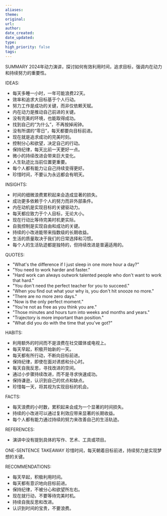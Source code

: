 ```yaml
---
aliases: 
theme: 
original: 
url: 
author: 
date_created: 
date_updated: 
type: 
high_priority: false
tags:
---
```

SUMMARY
2024年动力演讲，探讨如何有效利用时间，追求目标，强调内在动力和持续努力的重要性。

IDEAS:
- 每天多睡一小时，一年可能浪费22天。
- 效率和追求大目标基于个人行动。
- 努力工作是成功的关键，而非仅依赖天赋。
- 内在动力是推动自己前进的关键。
- 没有完美的环境，也能取得成功。
- 找到自己的“为什么”，不再按掉闹钟。
- 没有所谓的“零日”，每天都要向目标前进。
- 现在就是追求成功的完美时刻。
- 控制分心和欲望，决定自己的行动。
- 保持纪律，每天比前一天更好一点。
- 微小的持续改进会带来巨大变化。
- 人生轨迹比当前位置更重要。
- 每个人都有能力让自己持续变得更好。
- 珍惜时间，不要认为永远都会有明天。

INSIGHTS:
- 时间的细微浪费累积起来会造成显著的损失。
- 成功更多依赖于个人的努力而非外部条件。
- 内在动机是实现目标的关键驱动力。
- 每天都应致力于个人目标，无论大小。
- 现在行动比等待完美时机更实际。
- 自我控制是实现自由和成功的关键。
- 持续的小改进能带来指数级的长期收益。
- 生活的质量取决于我们的日常选择和习惯。
- 每个人的生活轨迹都是独特的，但持续改进是普遍适用的。

QUOTES:
- "What's the difference if I just sleep in one more hour a day?"
- "You need to work harder and faster."
- "Hard work can always outwork talented people who don't want to work that hard."
- "You don't need the perfect teacher for you to succeed."
- "When you find out what your why is, you don't hit snooze no more."
- "There are no more zero days."
- "Now is the only perfect moment."
- "You're not as free as you think you are."
- "Those minutes and hours turn into weeks and months and years."
- "Trajectory is more important than position."
- "What did you do with the time that you've got?"

HABITS:
- 利用额外的时间而不是浪费在社交媒体或电视上。
- 每天早起，积极开始新的一天。
- 每天都有所行动，不断向目标前进。
- 保持纪律，即使在面对诱惑和分心时。
- 每天自我反思，寻找改进的空间。
- 通过小步骤持续改进，而不是寻求快速成功。
- 保持谦逊，认识到自己的优点和缺点。
- 珍惜每一天，将其视为实现目标的机会。

FACTS:
- 每天浪费的小时数，累积起来会成为一个显著的时间损失。
- 持续的小改进可以通过复利效应带来显著的长期收益。
- 每个人都有能力通过持续的努力来改善自己的生活轨迹。

REFERENCES:
- 演讲中没有提到具体的写作、艺术、工具或项目。

ONE-SENTENCE TAKEAWAY
珍惜时间，每天朝着目标前进，持续努力是实现梦想的关键。

RECOMMENDATIONS:
- 每天早起，积极利用时间。
- 每天都有意识地向目标前进。
- 保持纪律，不被分心和欲望所左右。
- 现在就行动，不要等待完美时机。
- 持续自我反思和改进。
- 认识到时间的宝贵，不要浪费。
